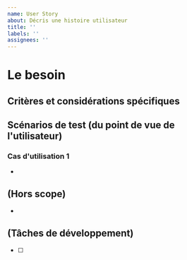 ```yaml
---
name: User Story
about: Décris une histoire utilisateur
title: ''
labels: ''
assignees: ''
---
```


# Le besoin

## Critères et considérations spécifiques

## Scénarios de test (du point de vue de l'utilisateur)

### Cas d'utilisation 1

- 

## (Hors scope)

- 

## (Tâches de développement)

- [ ] 